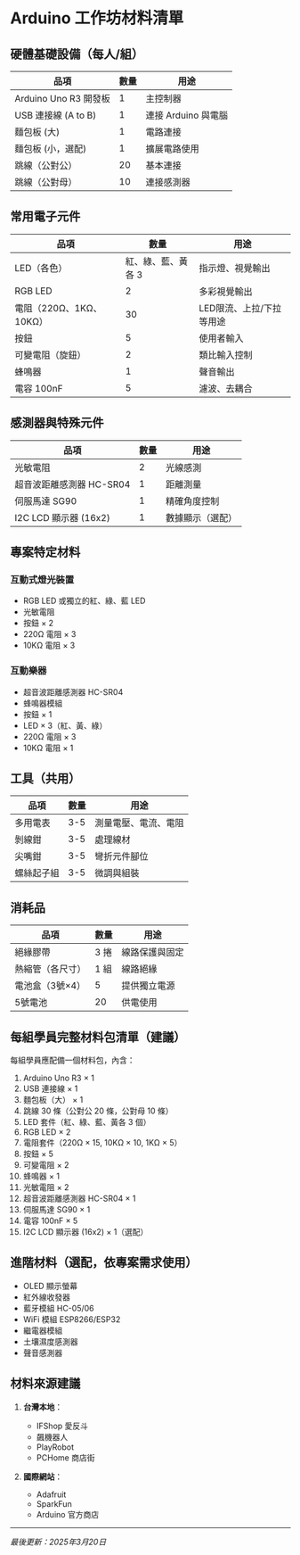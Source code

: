# Arduino 工作坊材料清單

## 硬體基礎設備（每人/組）

| 品項 | 數量 | 用途 |
|------|------|------|
| Arduino Uno R3 開發板 | 1 | 主控制器 |
| USB 連接線 (A to B) | 1 | 連接 Arduino 與電腦 |
| 麵包板 (大) | 1 | 電路連接 |
| 麵包板 (小，選配) | 1 | 擴展電路使用 |
| 跳線（公對公） | 20 | 基本連接 |
| 跳線（公對母） | 10 | 連接感測器 |

## 常用電子元件

| 品項 | 數量 | 用途 |
|------|------|------|
| LED（各色） | 紅、綠、藍、黃各 3 | 指示燈、視覺輸出 |
| RGB LED | 2 | 多彩視覺輸出 |
| 電阻（220Ω、1KΩ、10KΩ） | 30 | LED限流、上拉/下拉等用途 |
| 按鈕 | 5 | 使用者輸入 |
| 可變電阻（旋鈕） | 2 | 類比輸入控制 |
| 蜂鳴器 | 1 | 聲音輸出 |
| 電容 100nF | 5 | 濾波、去耦合 |

## 感測器與特殊元件

| 品項 | 數量 | 用途 |
|------|------|------|
| 光敏電阻 | 2 | 光線感測 |
| 超音波距離感測器 HC-SR04 | 1 | 距離測量 |
| 伺服馬達 SG90 | 1 | 精確角度控制 |
| I2C LCD 顯示器 (16x2) | 1 | 數據顯示（選配） |

## 專案特定材料

### 互動式燈光裝置
- RGB LED 或獨立的紅、綠、藍 LED
- 光敏電阻
- 按鈕 × 2
- 220Ω 電阻 × 3
- 10KΩ 電阻 × 3

### 互動樂器
- 超音波距離感測器 HC-SR04
- 蜂鳴器模組
- 按鈕 × 1
- LED × 3（紅、黃、綠）
- 220Ω 電阻 × 3
- 10KΩ 電阻 × 1

## 工具（共用）

| 品項 | 數量 | 用途 |
|------|------|------|
| 多用電表 | 3-5 | 測量電壓、電流、電阻 |
| 剝線鉗 | 3-5 | 處理線材 |
| 尖嘴鉗 | 3-5 | 彎折元件腳位 |
| 螺絲起子組 | 3-5 | 微調與組裝 |

## 消耗品

| 品項 | 數量 | 用途 |
|------|------|------|
| 絕緣膠帶 | 3 捲 | 線路保護與固定 |
| 熱縮管（各尺寸） | 1 組 | 線路絕緣 |
| 電池盒（3號×4） | 5 | 提供獨立電源 |
| 5號電池 | 20 | 供電使用 |

## 每組學員完整材料包清單（建議）

每組學員應配備一個材料包，內含：

1. Arduino Uno R3 × 1
2. USB 連接線 × 1
3. 麵包板（大） × 1
4. 跳線 30 條（公對公 20 條，公對母 10 條）
5. LED 套件（紅、綠、藍、黃各 3 個）
6. RGB LED × 2
7. 電阻套件（220Ω × 15, 10KΩ × 10, 1KΩ × 5）
8. 按鈕 × 5
9. 可變電阻 × 2
10. 蜂鳴器 × 1
11. 光敏電阻 × 2
12. 超音波距離感測器 HC-SR04 × 1
13. 伺服馬達 SG90 × 1
14. 電容 100nF × 5
15. I2C LCD 顯示器 (16x2) × 1（選配）

## 進階材料（選配，依專案需求使用）

- OLED 顯示螢幕
- 紅外線收發器
- 藍牙模組 HC-05/06
- WiFi 模組 ESP8266/ESP32
- 繼電器模組
- 土壤濕度感測器
- 聲音感測器

## 材料來源建議

1. **台灣本地**：
   - IFShop 愛反斗
   - 飆機器人
   - PlayRobot
   - PCHome 商店街

2. **國際網站**：
   - Adafruit
   - SparkFun
   - Arduino 官方商店

---
*最後更新：2025年3月20日*